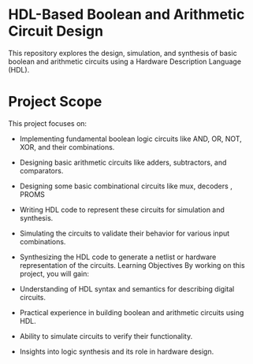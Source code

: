 # HDL-Based Boolean and Arithmetic Circuit Design
This repository explores the design, simulation, and synthesis of basic boolean and arithmetic circuits using a Hardware Description Language (HDL).

# Project Scope
This project focuses on:

- Implementing fundamental boolean logic circuits like AND, OR, NOT, XOR, and their combinations.

- Designing basic arithmetic circuits like adders, subtractors, and comparators.
- Designing some basic combinational circuits like mux, decoders , PROMS
- Writing HDL code to represent these circuits for simulation and synthesis.
- Simulating the circuits to validate their behavior for various input combinations.
- Synthesizing the HDL code to generate a netlist or hardware representation of the circuits.
Learning Objectives
By working on this project, you will gain:

- Understanding of HDL syntax and semantics for describing digital circuits.
- Practical experience in building boolean and arithmetic circuits using HDL.
- Ability to simulate circuits to verify their functionality.
- Insights into logic synthesis and its role in hardware design.
